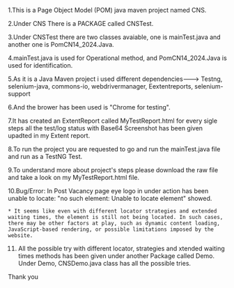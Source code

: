 1.This is a Page Object Model (POM) java maven project named CNS.

2.Under CNS There is a PACKAGE called CNSTest.

3.Under CNSTest there are two classes avaiable, one is mainTest.java and another one is PomCN14_2024.Java.

4.mainTest.java is used for Operational method, and PomCN14_2024.Java is used for identification.

5.As it is a Java Maven project i used different dependencies---> Testng, selenium-java, commons-io, webdrivermanager, Eextentreports, selenium-support

6.And the brower has been used is "Chrome for testing".

7.It has created an ExtentReport called MyTestReport.html for every sigle steps all the test/log status with Base64 Screenshot has been given upadted in my Extent report.

8.To run the project you are requested to go and run the mainTest.java file and run as a TestNG Test.

9.To understand more about project's steps please download the raw file and take a look on my MyTestReport.html file.


10.Bug/Error: In Post Vacancy page eye logo in under action has been unable to locate: "no such element: Unable to locate element" showed.

    * It seems like even with different locator strategies and extended waiting times, the element is still not being located. In such cases, there may be other factors at play, such as dynamic content loading, JavaScript-based rendering, or possible limitations imposed by the website.

11. All the possible try with different locator, strategies and xtended waiting times methods has been given under another Package called Demo. Under Demo, CNSDemo.java class has all the possible tries.


Thank you
